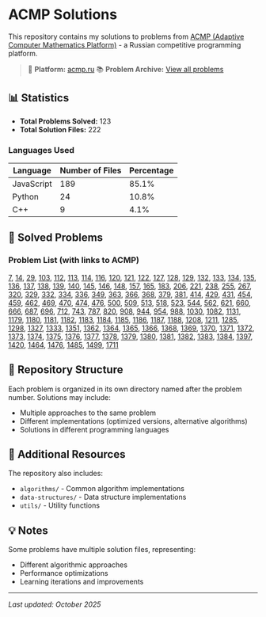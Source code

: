 # ACMP Solutions

This repository contains my solutions to problems from [ACMP (Adaptive Computer Mathematics Platform)](https://acmp.ru/) - a Russian competitive programming platform.

> 🔗 **Platform:** [acmp.ru](https://acmp.ru/)
> 📚 **Problem Archive:** [View all problems](https://acmp.ru/index.asp?main=tasks)

## 📊 Statistics

- **Total Problems Solved:** 123
- **Total Solution Files:** 222

### Languages Used

| Language   | Number of Files | Percentage |
| ---------- | --------------- | ---------- |
| JavaScript | 189             | 85.1%      |
| Python     | 24              | 10.8%      |
| C++        | 9               | 4.1%       |

## 📝 Solved Problems

### Problem List (with links to ACMP)

[7](https://acmp.ru/index.asp?main=task&id_task=7), [14](https://acmp.ru/index.asp?main=task&id_task=14), [29](https://acmp.ru/index.asp?main=task&id_task=29), [103](https://acmp.ru/index.asp?main=task&id_task=103), [112](https://acmp.ru/index.asp?main=task&id_task=112), [113](https://acmp.ru/index.asp?main=task&id_task=113), [114](https://acmp.ru/index.asp?main=task&id_task=114), [116](https://acmp.ru/index.asp?main=task&id_task=116), [120](https://acmp.ru/index.asp?main=task&id_task=120), [121](https://acmp.ru/index.asp?main=task&id_task=121), [122](https://acmp.ru/index.asp?main=task&id_task=122), [127](https://acmp.ru/index.asp?main=task&id_task=127), [128](https://acmp.ru/index.asp?main=task&id_task=128), [129](https://acmp.ru/index.asp?main=task&id_task=129), [132](https://acmp.ru/index.asp?main=task&id_task=132), [133](https://acmp.ru/index.asp?main=task&id_task=133), [134](https://acmp.ru/index.asp?main=task&id_task=134), [135](https://acmp.ru/index.asp?main=task&id_task=135), [136](https://acmp.ru/index.asp?main=task&id_task=136), [137](https://acmp.ru/index.asp?main=task&id_task=137), [138](https://acmp.ru/index.asp?main=task&id_task=138), [139](https://acmp.ru/index.asp?main=task&id_task=139), [140](https://acmp.ru/index.asp?main=task&id_task=140), [145](https://acmp.ru/index.asp?main=task&id_task=145), [146](https://acmp.ru/index.asp?main=task&id_task=146), [148](https://acmp.ru/index.asp?main=task&id_task=148), [157](https://acmp.ru/index.asp?main=task&id_task=157), [165](https://acmp.ru/index.asp?main=task&id_task=165), [183](https://acmp.ru/index.asp?main=task&id_task=183), [206](https://acmp.ru/index.asp?main=task&id_task=206), [221](https://acmp.ru/index.asp?main=task&id_task=221), [238](https://acmp.ru/index.asp?main=task&id_task=238), [255](https://acmp.ru/index.asp?main=task&id_task=255), [267](https://acmp.ru/index.asp?main=task&id_task=267), [320](https://acmp.ru/index.asp?main=task&id_task=320), [329](https://acmp.ru/index.asp?main=task&id_task=329), [332](https://acmp.ru/index.asp?main=task&id_task=332), [334](https://acmp.ru/index.asp?main=task&id_task=334), [336](https://acmp.ru/index.asp?main=task&id_task=336), [349](https://acmp.ru/index.asp?main=task&id_task=349), [363](https://acmp.ru/index.asp?main=task&id_task=363), [366](https://acmp.ru/index.asp?main=task&id_task=366), [368](https://acmp.ru/index.asp?main=task&id_task=368), [379](https://acmp.ru/index.asp?main=task&id_task=379), [381](https://acmp.ru/index.asp?main=task&id_task=381), [414](https://acmp.ru/index.asp?main=task&id_task=414), [429](https://acmp.ru/index.asp?main=task&id_task=429), [431](https://acmp.ru/index.asp?main=task&id_task=431), [454](https://acmp.ru/index.asp?main=task&id_task=454), [459](https://acmp.ru/index.asp?main=task&id_task=459), [462](https://acmp.ru/index.asp?main=task&id_task=462), [469](https://acmp.ru/index.asp?main=task&id_task=469), [470](https://acmp.ru/index.asp?main=task&id_task=470), [474](https://acmp.ru/index.asp?main=task&id_task=474), [476](https://acmp.ru/index.asp?main=task&id_task=476), [500](https://acmp.ru/index.asp?main=task&id_task=500), [509](https://acmp.ru/index.asp?main=task&id_task=509), [513](https://acmp.ru/index.asp?main=task&id_task=513), [518](https://acmp.ru/index.asp?main=task&id_task=518), [523](https://acmp.ru/index.asp?main=task&id_task=523), [544](https://acmp.ru/index.asp?main=task&id_task=544), [562](https://acmp.ru/index.asp?main=task&id_task=562), [621](https://acmp.ru/index.asp?main=task&id_task=621), [660](https://acmp.ru/index.asp?main=task&id_task=660), [666](https://acmp.ru/index.asp?main=task&id_task=666), [687](https://acmp.ru/index.asp?main=task&id_task=687), [696](https://acmp.ru/index.asp?main=task&id_task=696), [712](https://acmp.ru/index.asp?main=task&id_task=712), [743](https://acmp.ru/index.asp?main=task&id_task=743), [787](https://acmp.ru/index.asp?main=task&id_task=787), [820](https://acmp.ru/index.asp?main=task&id_task=820), [908](https://acmp.ru/index.asp?main=task&id_task=908), [944](https://acmp.ru/index.asp?main=task&id_task=944), [954](https://acmp.ru/index.asp?main=task&id_task=954), [988](https://acmp.ru/index.asp?main=task&id_task=988), [1030](https://acmp.ru/index.asp?main=task&id_task=1030), [1082](https://acmp.ru/index.asp?main=task&id_task=1082), [1131](https://acmp.ru/index.asp?main=task&id_task=1131), [1179](https://acmp.ru/index.asp?main=task&id_task=1179), [1180](https://acmp.ru/index.asp?main=task&id_task=1180), [1181](https://acmp.ru/index.asp?main=task&id_task=1181), [1182](https://acmp.ru/index.asp?main=task&id_task=1182), [1183](https://acmp.ru/index.asp?main=task&id_task=1183), [1184](https://acmp.ru/index.asp?main=task&id_task=1184), [1185](https://acmp.ru/index.asp?main=task&id_task=1185), [1186](https://acmp.ru/index.asp?main=task&id_task=1186), [1187](https://acmp.ru/index.asp?main=task&id_task=1187), [1188](https://acmp.ru/index.asp?main=task&id_task=1188), [1208](https://acmp.ru/index.asp?main=task&id_task=1208), [1211](https://acmp.ru/index.asp?main=task&id_task=1211), [1285](https://acmp.ru/index.asp?main=task&id_task=1285), [1298](https://acmp.ru/index.asp?main=task&id_task=1298), [1327](https://acmp.ru/index.asp?main=task&id_task=1327), [1333](https://acmp.ru/index.asp?main=task&id_task=1333), [1351](https://acmp.ru/index.asp?main=task&id_task=1351), [1362](https://acmp.ru/index.asp?main=task&id_task=1362), [1364](https://acmp.ru/index.asp?main=task&id_task=1364), [1365](https://acmp.ru/index.asp?main=task&id_task=1365), [1366](https://acmp.ru/index.asp?main=task&id_task=1366), [1368](https://acmp.ru/index.asp?main=task&id_task=1368), [1369](https://acmp.ru/index.asp?main=task&id_task=1369), [1370](https://acmp.ru/index.asp?main=task&id_task=1370), [1371](https://acmp.ru/index.asp?main=task&id_task=1371), [1372](https://acmp.ru/index.asp?main=task&id_task=1372), [1373](https://acmp.ru/index.asp?main=task&id_task=1373), [1374](https://acmp.ru/index.asp?main=task&id_task=1374), [1375](https://acmp.ru/index.asp?main=task&id_task=1375), [1376](https://acmp.ru/index.asp?main=task&id_task=1376), [1377](https://acmp.ru/index.asp?main=task&id_task=1377), [1378](https://acmp.ru/index.asp?main=task&id_task=1378), [1379](https://acmp.ru/index.asp?main=task&id_task=1379), [1380](https://acmp.ru/index.asp?main=task&id_task=1380), [1381](https://acmp.ru/index.asp?main=task&id_task=1381), [1382](https://acmp.ru/index.asp?main=task&id_task=1382), [1383](https://acmp.ru/index.asp?main=task&id_task=1383), [1384](https://acmp.ru/index.asp?main=task&id_task=1384), [1397](https://acmp.ru/index.asp?main=task&id_task=1397), [1420](https://acmp.ru/index.asp?main=task&id_task=1420), [1464](https://acmp.ru/index.asp?main=task&id_task=1464), [1476](https://acmp.ru/index.asp?main=task&id_task=1476), [1485](https://acmp.ru/index.asp?main=task&id_task=1485), [1499](https://acmp.ru/index.asp?main=task&id_task=1499), [1711](https://acmp.ru/index.asp?main=task&id_task=1711)

## 📁 Repository Structure

Each problem is organized in its own directory named after the problem number. Solutions may include:

- Multiple approaches to the same problem
- Different implementations (optimized versions, alternative algorithms)
- Solutions in different programming languages

## 🎯 Additional Resources

The repository also includes:

- `algorithms/` - Common algorithm implementations
- `data-structures/` - Data structure implementations
- `utils/` - Utility functions

## 💡 Notes

Some problems have multiple solution files, representing:

- Different algorithmic approaches
- Performance optimizations
- Learning iterations and improvements

---

_Last updated: October 2025_
